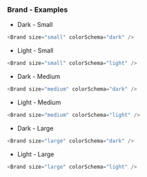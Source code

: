 <h3> Brand - Examples </h3>

- Dark - Small

```js
<Brand size="small" colorSchema="dark" />
```

- Light - Small

```js
<Brand size="small" colorSchema="light" />
```

- Dark - Medium

```js
<Brand size="medium" colorSchema="dark" />
```

- Light - Medium

```js
<Brand size="medium" colorSchema="light" />
```

- Dark - Large

```js
<Brand size="large" colorSchema="dark" />
```

- Light - Large

```js
<Brand size="large" colorSchema="light" />
```
